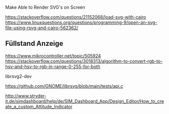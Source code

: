 Make Able to Render SVG's on Screen

https://stackoverflow.com/questions/21152068/load-svg-with-cairo
https://www.linuxquestions.org/questions/programming-9/open-an-svg-file-using-rsvg-and-cairo-562362/

## Füllstand Anzeige
https://www.mikrocontroller.net/topic/505924
https://stackoverflow.com/questions/3018313/algorithm-to-convert-rgb-to-hsv-and-hsv-to-rgb-in-range-0-255-for-both


librsvg2-dev

https://github.com/GNOME/librsvg/blob/main/tests/api.c

http://www.stryder-it.de/simdashboard/help/de/SIM_Dashboard_App/Design_Editor/How_to_create_a_custom_Attitude_Indicator